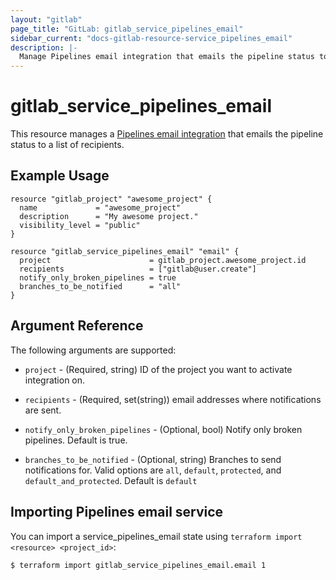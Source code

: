 ```yaml
---
layout: "gitlab"
page_title: "GitLab: gitlab_service_pipelines_email"
sidebar_current: "docs-gitlab-resource-service_pipelines_email"
description: |-
  Manage Pipelines email integration that emails the pipeline status to a list of recipients.
---
```


# gitlab\_service\_pipelines_email

This resource manages a [Pipelines email integration](https://docs.gitlab.com/ee/user/project/integrations/overview.html#integrations-listing) that emails the pipeline status to a list of recipients.

## Example Usage

```hcl
resource "gitlab_project" "awesome_project" {
  name             = "awesome_project"
  description      = "My awesome project."
  visibility_level = "public"
}

resource "gitlab_service_pipelines_email" "email" {
  project                      = gitlab_project.awesome_project.id
  recipients                   = ["gitlab@user.create"]
  notify_only_broken_pipelines = true
  branches_to_be_notified      = "all"
}
```

## Argument Reference

The following arguments are supported:

* `project` - (Required, string) ID of the project you want to activate integration on.

* `recipients` - (Required, set(string)) email addresses where notifications are sent.

* `notify_only_broken_pipelines` - (Optional, bool) Notify only broken pipelines. Default is true.

* `branches_to_be_notified` - (Optional, string) Branches to send notifications for. Valid options are `all`, `default`, `protected`, and `default_and_protected`. Default is `default`

## Importing Pipelines email service

 You can import a service_pipelines_email state using `terraform import <resource> <project_id>`:

```bash
$ terraform import gitlab_service_pipelines_email.email 1
```
